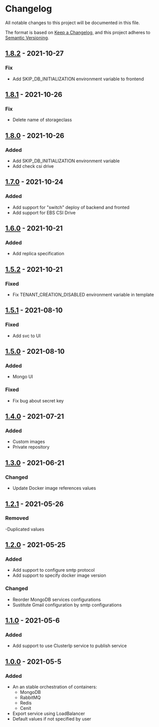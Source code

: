 # Changelog

All notable changes to this project will be documented in this file.

The format is based on [Keep a Changelog](https://keepachangelog.com/en/1.0.0/),
and this project adheres to [Semantic Versioning](https://semver.org/spec/v2.0.0.html).

## [1.8.2] - 2021-10-27

### Fix

- Add SKIP_DB_INITIALIZATION environment variable to frontend

## [1.8.1] - 2021-10-26

### Fix

- Delete name of storageclass

## [1.8.0] - 2021-10-26

### Added

- Add SKIP_DB_INITIALIZATION environment variable
- Add check csi drive

## [1.7.0] - 2021-10-24

### Added

- Add support for "switch" deploy of backend and fronted
- Add support for EBS CSI Drive

## [1.6.0] - 2021-10-21

### Added

- Add replica specification

## [1.5.2] - 2021-10-21

### Fixed

- Fix TENANT_CREATION_DISABLED environment variable in template

## [1.5.1] - 2021-08-10

### Fixed

- Add svc to UI

## [1.5.0] - 2021-08-10

### Added

- Mongo UI

### Fixed

- Fix bug about secret key


## [1.4.0] - 2021-07-21

### Added

- Custom images
- Private repository

## [1.3.0] - 2021-06-21

### Changed

- Update Docker image references values

## [1.2.1] - 2021-05-26

### Removed

-Duplicated values

## [1.2.0] - 2021-05-25

### Added

- Add support to configure smtp protocol
- Add support to specify docker image version

### Changed

- Reorder MongoDB services configurations
- Sustitute Gmail configuration by smtp configurations

## [1.1.0] - 2021-05-6

### Added

- Add support to use ClusterIp service to publish service

## [1.0.0] - 2021-05-5

### Added

- An an stable orchestration of containers:
  - MongoDB
  - RabbitMQ
  - Redis
  - Cenit
- Export service using LoadBalancer
- Default values if not specified by user

[1.8.2]: https://github.com/cenit-io/cenit-chart/compare/v1.8.1...v1.8.2
[1.8.1]: https://github.com/cenit-io/cenit-chart/compare/v1.8.0...v1.8.1
[1.8.0]: https://github.com/cenit-io/cenit-chart/compare/v1.7.0...v1.8.0
[1.7.0]: https://github.com/cenit-io/cenit-chart/compare/v1.6.0...v1.7.0
[1.6.0]: https://github.com/cenit-io/cenit-chart/compare/v1.5.2...v1.6.0
[1.5.2]: https://github.com/cenit-io/cenit-chart/compare/v1.5.1...v1.5.2
[1.5.1]: https://github.com/cenit-io/cenit-chart/compare/v1.5.0...v1.5.1
[1.5.0]: https://github.com/cenit-io/cenit-chart/compare/v1.4.0...v1.5.0
[1.4.0]: https://github.com/cenit-io/cenit-chart/compare/v1.3.0...v1.4.0
[1.3.0]: https://github.com/cenit-io/cenit-chart/compare/v1.2.1...v1.3.0
[1.2.1]: https://github.com/cenit-io/cenit-chart/compare/v1.2.0...v1.2.1
[1.2.0]: https://github.com/cenit-io/cenit-chart/compare/v1.2.0...v1.1.0
[1.1.0]: https://github.com/cenit-io/cenit-chart/compare/v1.0.0...v1.1.0
[1.0.0]: https://github.com/cenit-io/cenit-chart/releases/tag/v1.0.0